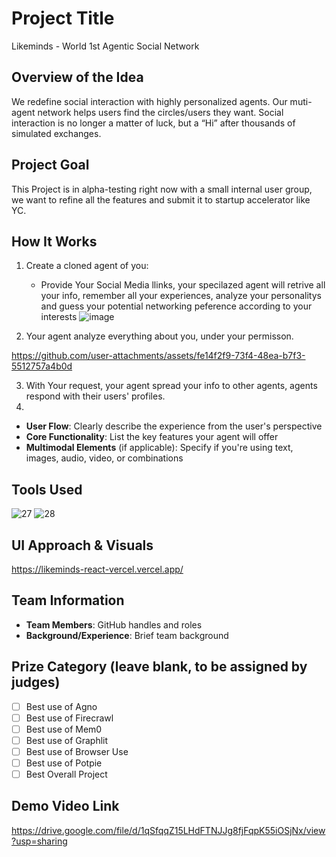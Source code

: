# Project Title
Likeminds - World 1st Agentic Social Network

## Overview of the Idea
We redefine social interaction with highly personalized agents. Our muti-agent network helps users find the circles/users they want. Social interaction is no longer a matter of luck, but a “Hi” after thousands of simulated exchanges.

## Project Goal
This Project is in alpha-testing right now with a small internal user group, we want to refine all the features and submit it to startup accelerator like YC. 

## How It Works
1. Create a cloned agent of you:
   - Provide Your Social Media llinks, your specilazed agent will retrive all your info, remember all your experiences, analyze your personalitys and guess your potential networking peference according to your interests
![image](https://github.com/user-attachments/assets/0215b371-3e04-46da-846d-c2377858503c)

2. Your agent analyze everything about you, under your permisson.

https://github.com/user-attachments/assets/fe14f2f9-73f4-48ea-b7f3-5512757a4b0d

3. With Your request, your agent spread your info to other agents, agents respond with their users' profiles.
4.  

- **User Flow**: Clearly describe the experience from the user's perspective
- **Core Functionality**: List the key features your agent will offer
- **Multimodal Elements** (if applicable): Specify if you're using text, images, audio, video, or combinations

## Tools Used
![27](https://github.com/user-attachments/assets/f87a6b35-c174-455d-ae56-bb8500b1070f)
![28](https://github.com/user-attachments/assets/8e78e6cc-a587-4fb7-86a0-2fe66d366c70)

## UI Approach & Visuals
https://likeminds-react-vercel.vercel.app/

## Team Information
- **Team Members**: GitHub handles and roles
- **Background/Experience**: Brief team background

## Prize Category (leave blank, to be assigned by judges)
- [ ] Best use of Agno
- [ ] Best use of Firecrawl
- [ ] Best use of Mem0
- [ ] Best use of Graphlit
- [ ] Best use of Browser Use
- [ ] Best use of Potpie
- [ ] Best Overall Project

## Demo Video Link
https://drive.google.com/file/d/1qSfqqZ15LHdFTNJJg8fjFqpK55iOSjNx/view?usp=sharing

